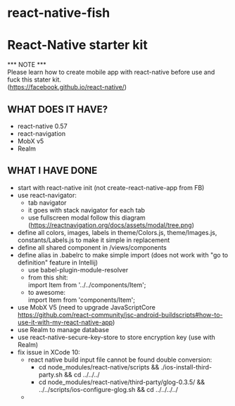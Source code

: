 # react-native-fish
React-Native starter kit
========================================================================================================================
*** NOTE ***  
Please learn how to create mobile app with react-native before use and fuck this stater kit.  
(https://facebook.github.io/react-native/)

WHAT DOES IT HAVE?
------------------
- react-native 0.57
- react-navigation
- MobX v5
- Realm

WHAT I HAVE DONE
------------------
- start with react-native init (not create-react-native-app from FB)
- use react-navigator:
    + tab navigator
    + it goes with stack navigator for each tab
    + use fullscreen modal follow this diagram (https://reactnavigation.org/docs/assets/modal/tree.png)
- define all colors, images, labels in theme/Colors.js, theme/Images.js, constants/Labels.js to make it simple in replacement
- define all shared component in /views/components
- define alias in .babelrc to make simple import (does not work with "go to definition" feature in Intellij)
    + use babel-plugin-module-resolver  
    + from this shit:  
        import Item from '../../components/Item';  
    + to awesome:  
        import Item from 'components/Item';  
- use MobX V5 (need to upgrade JavaScriptCore https://github.com/react-community/jsc-android-buildscripts#how-to-use-it-with-my-react-native-app)
- use Realm to manage database
- use react-native-secure-key-store to store encryption key (use with Realm)
- fix issue in XCode 10:
    + react native build input file cannot be found double conversion:
        * cd node_modules/react-native/scripts && ./ios-install-third-party.sh && cd ../../../
        * cd node_modules/react-native/third-party/glog-0.3.5/ && ../../scripts/ios-configure-glog.sh && cd ../../../../
    + 